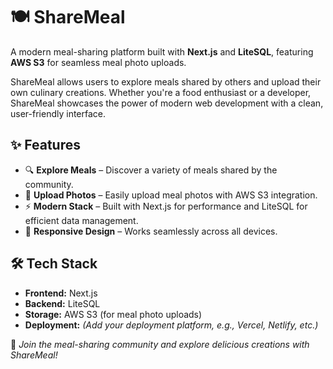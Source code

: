 # 🍽️ ShareMeal

A modern meal-sharing platform built with **Next.js** and **LiteSQL**, featuring **AWS S3** for seamless meal photo uploads.

ShareMeal allows users to explore meals shared by others and upload their own culinary creations. Whether you're a food enthusiast or a developer, ShareMeal showcases the power of modern web development with a clean, user-friendly interface.

## ✨ Features

- 🔍 **Explore Meals** – Discover a variety of meals shared by the community.  
- 📸 **Upload Photos** – Easily upload meal photos with AWS S3 integration.  
- ⚡ **Modern Stack** – Built with Next.js for performance and LiteSQL for efficient data management.  
- 📱 **Responsive Design** – Works seamlessly across all devices.  

## 🛠️ Tech Stack

- **Frontend:** Next.js  
- **Backend:** LiteSQL  
- **Storage:** AWS S3 (for meal photo uploads)  
- **Deployment:** *(Add your deployment platform, e.g., Vercel, Netlify, etc.)*  

🚀 *Join the meal-sharing community and explore delicious creations with ShareMeal!*
